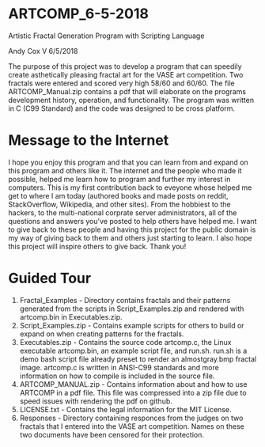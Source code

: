 # ARTCOMP_6-5-2018
Artistic Fractal Generation Program with Scripting Language

Andy Cox V
6/5/2018

The purpose of this project was to develop a program that can speedily create asthetically pleasing fractal art for the VASE art competition. Two fractals were entered and scored very high 58/60 and 60/60.
The file ARTCOMP_Manual.zip contains a pdf that will elaborate on the programs development history, operation, and functionality. The program was written in C (C99 Standard) and the code was designed to be cross platform.

# Message to the Internet
I hope you enjoy this program and that you can learn from and expand on this program and others like it.
The internet and the people who made it possible, helped me learn how to program and further my interest in computers.
This is my first contribution back to eveyone whose helped me get to where I am today (authored books and made posts on reddit, StackOverflow, Wikipedia, and other sites).
From the hobbiest to the hackers, to the multi-national corprate server administrators, all of the questions and answers you've posted to help others have helped me.
I want to give back to these people and having this project for the public domain is my way of giving back to them and others just starting to learn.
I also hope this project will inspire others to give back.
Thank you!

# Guided Tour
1. Fractal_Examples - Directory contains fractals and their patterns generated from the scripts in Script_Examples.zip and rendered with artcomp.bin in Executables.zip.
2. Script_Examples.zip - Contains example scripts for others to build or expand on when creating patterns for the fractals.
3. Executables.zip - Contains the source code artcomp.c, the Linux executable artcomp.bin, an example script file, and run.sh. run.sh is a demo bash script file already preset to render an almostgray.bmp fractal image. artcomp.c is written in ANSI-C99 standards and more information on how to compile is included in the source file.
4. ARTCOMP_MANUAL.zip - Contains information about and how to use ARTCOMP in a pdf file. This file was compressed into a zip file due to speed issues with rendering the pdf on github.
5. LICENSE.txt - Contains the legal information for the MIT License.
6. Responses - Directory containing responces from the judges on two fractals that I entered into the VASE art competition. Names on these two documents have been censored for their protection.
